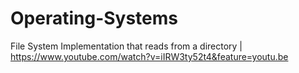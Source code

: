 # Operating-Systems

File System Implementation that reads from a directory | https://www.youtube.com/watch?v=iIRW3ty52t4&feature=youtu.be